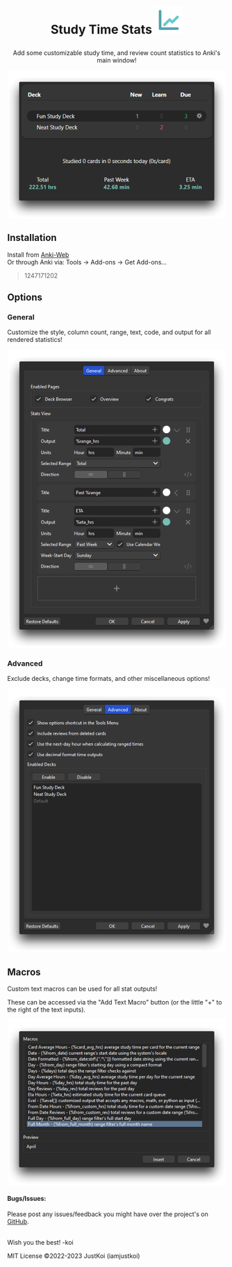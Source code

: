 # <p align="center">Study Time Stats <img src="res/img/stats_icon.svg"></p>

<p align="center">Add some customizable study time, and review count statistics to Anki's main window!</p>  
<p align="center"><img src=".github/ui_main.png"></p>

## Installation

Install from [Anki-Web](https://ankiweb.net/shared/info/1247171202)  
Or through Anki via: Tools -> Add-ons -> Get Add-ons...
> 1247171202

## Options

### General

Customize the style, column count, range, text, code, and output for all rendered statistics!
<p align="center"><img src=".github/options_general.png"></p>

### Advanced

Exclude decks, change time formats, and other miscellaneous options!
<p align="center"><img src=".github/options_advanced.png"></p>

## Macros

Custom text macros can be used for all stat outputs!

These can be accessed via the "Add Text Macro" button (or the little "+" to the right of the text inputs).
<p align="center"><img src=".github/options_macros.png"></p>

#### Bugs/Issues:

Please post any issues/feedback you might have over the project's
on [GitHub](https://github.com/iamjustkoi/StudyTimeStats/issues).
<br></br>

Wish you the best! -koi

MIT License ©2022-2023 JustKoi (iamjustkoi)
